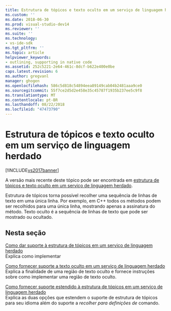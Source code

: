 ```yaml
---
title: Estrutura de tópicos e texto oculto em um serviço de linguagem herdado | Microsoft Docs
ms.custom: ''
ms.date: 2018-06-30
ms.prod: visual-studio-dev14
ms.reviewer: ''
ms.suite: ''
ms.technology:
- vs-ide-sdk
ms.tgt_pltfrm: ''
ms.topic: article
helpviewer_keywords:
- outlining, supporting in native code
ms.assetid: 252c5221-2e64-461c-8dcf-b622e400e0be
caps.latest.revision: 6
ms.author: gregvanl
manager: ghogen
ms.openlocfilehash: 586c5d818c54894eea89149cab04b2481aaa9ce0
ms.sourcegitcommit: 55f7ce2d5d2e458e35c45787f1935b237ee5c9f8
ms.translationtype: MT
ms.contentlocale: pt-BR
ms.lasthandoff: 08/22/2018
ms.locfileid: "47473790"
---
```

# <a name="outlining-and-hidden-text-in-a-legacy-language-service"></a>Estrutura de tópicos e texto oculto em um serviço de linguagem herdado
[!INCLUDE[vs2017banner](../../includes/vs2017banner.md)]

A versão mais recente deste tópico pode ser encontrada em [estrutura de tópicos e texto oculto em um serviço de linguagem herdado](https://docs.microsoft.com/visualstudio/extensibility/internals/outlining-and-hidden-text-in-a-legacy-language-service).  
  
Estrutura de tópicos torna possível recolher uma sequência de linhas de texto em uma única linha. Por exemplo, em C++ todos os métodos podem ser recolhidos para uma única linha, mostrando apenas a assinatura do método. Texto oculto é a sequência de linhas de texto que pode ser mostrado ou ocultado.  
  
## <a name="in-this-section"></a>Nesta seção  
 [Como dar suporte à estrutura de tópicos em um serviço de linguagem herdado](../../extensibility/internals/how-to-support-outlining-in-a-legacy-language-service.md)  
 Explica como implementar  
  
 [Como fornecer suporte a texto oculto em um serviço de linguagem herdado](../../extensibility/internals/how-to-provide-hidden-text-support-in-a-legacy-language-service.md)  
 Explica a finalidade de uma região de texto oculto e fornece instruções sobre como implementar uma região de texto oculto.  
  
 [Como fornecer suporte estendido à estrutura de tópicos em um serviço de linguagem herdado](../../extensibility/internals/how-to-provide-expanded-outlining-support-in-a-legacy-language-service.md)  
 Explica as duas opções que estendem o suporte de estrutura de tópicos para seu idioma além do suporte a *recolher para definições de* comando.

